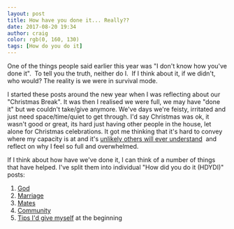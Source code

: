 ```yaml
---
layout: post
title: How have you done it... Really??
date: 2017-08-20 19:34
author: craig
color: rgb(0, 160, 130)
tags: [How do you do it]
---
```

One of the things people said earlier this year was "I don't know how you've done it".  To tell you the truth, neither do I.  If I think about it, if we didn't, who would? The reality is we were in survival mode.

I started these posts around the new year when I was reflecting about our "Christmas Break". It was then I realised we were full, we may have "done it" but we couldn't take/give anymore. We've days we're feisty, irritated and just need space/time/quiet to get through. I'd say Christmas was ok, it wasn't good or great, its hard just having other people in the house, let alone for Christmas celebrations. It got me thinking that it's hard to convey where my capacity is at and it's <a href="/2016/12/31/youll-never-really-know.html">unlikely others will ever understand</a>  and reflect on why I feel so full and overwhelmed.

If I think about how have we've done it, I can think of a number of things that have helped. I've split them into individual "How did you do it (HDYDI)" posts:
<ol>
	<li><a href="/2017/08/14/god-how-do-you-do-it-part-1">God</a></li>
	<li><a href="/2017/08/15/marriage-how-do-you-do-it-part-2">Marriage</a></li>
	<li><a href="/2017/08/16/mates-how-do-you-do-it-part-3">Mates</a></li>
	<li><a href="/2017/08/17/community-hdydi-part-4">Community</a></li>
	<li><a href="/2017/08/18/tips-to-other-parents-hdydi-part-5">Tips I'd give myself</a> at the beginning</li>
</ol>
